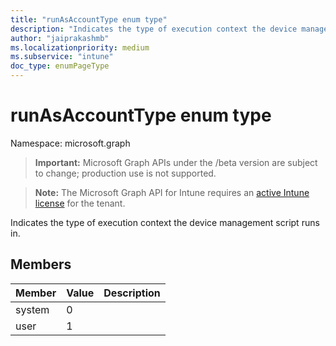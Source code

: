 ```yaml
---
title: "runAsAccountType enum type"
description: "Indicates the type of execution context the device management script runs in."
author: "jaiprakashmb"
ms.localizationpriority: medium
ms.subservice: "intune"
doc_type: enumPageType
---
```


# runAsAccountType enum type

Namespace: microsoft.graph

> **Important:** Microsoft Graph APIs under the /beta version are subject to change; production use is not supported.

> **Note:** The Microsoft Graph API for Intune requires an [active Intune license](https://go.microsoft.com/fwlink/?linkid=839381) for the tenant.

Indicates the type of execution context the device management script runs in.

## Members
|Member|Value|Description|
|:---|:---|:---|
|system|0||
|user|1||
